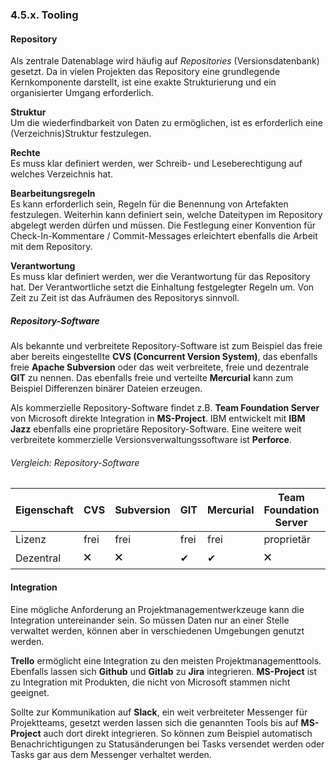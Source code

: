 ### 4.5.x. Tooling

#### Repository

Als zentrale Datenablage wird häufig auf *Repositories* (Versionsdatenbank) gesetzt. Da in vielen Projekten das Repository eine grundlegende Kernkomponente darstellt, ist eine exakte Strukturierung und ein organisierter Umgang erforderlich.

**Struktur**  
Um die wiederfindbarkeit von Daten zu ermöglichen, ist es erforderlich eine (Verzeichnis)Struktur festzulegen.

**Rechte**  
Es muss klar definiert werden, wer Schreib- und Leseberechtigung auf welches Verzeichnis hat.

**Bearbeitungsregeln**  
Es kann erforderlich sein, Regeln für die Benennung von Artefakten festzulegen. Weiterhin kann definiert sein, welche Dateitypen im Repository abgelegt werden dürfen und müssen. Die Festlegung einer Konvention für Check-In-Kommentare / Commit-Messages erleichtert ebenfalls die Arbeit mit dem Repository.

**Verantwortung**  
Es muss klar definiert werden, wer die Verantwortung für das Repository hat. Der Verantwortliche setzt die Einhaltung festgelegter Regeln um. Von Zeit zu Zeit ist das Aufräumen des Repositorys sinnvoll.

##### Repository-Software

Als bekannte und verbreitete Repository-Software ist zum Beispiel das freie aber bereits eingestellte **CVS (Concurrent Version System)**, das ebenfalls freie **Apache Subversion** oder das weit verbreitete, freie und dezentrale **GIT** zu nennen. Das ebenfalls freie und verteilte **Mercurial** kann zum Beispiel Differenzen binärer Dateien erzeugen.

Als kommerzielle Repository-Software findet z.B. **Team Foundation Server** von Microsoft direkte Integration in **MS-Project**. IBM entwickelt mit **IBM Jazz** ebenfalls eine proprietäre Repository-Software. Eine weitere weit verbreitete kommerzielle Versionsverwaltungssoftware ist **Perforce**.

###### Vergleich: Repository-Software

Eigenschaft | CVS | Subversion | GIT | Mercurial | Team Foundation Server | IBM Jazz | Perforce
--- | --- | --- | --- | --- | --- | --- | ---
Lizenz | frei | frei | frei | frei | proprietär | proprietär | proprietär
Dezentral | 🗙 | 🗙 | ✔ | ✔ | 🗙 | 🗙 | 🗙

#### Integration

Eine mögliche Anforderung an Projektmanagementwerkzeuge kann die Integration untereinander sein. So müssen Daten nur an einer Stelle verwaltet werden, können aber in verschiedenen Umgebungen genutzt werden.

**Trello** ermöglicht eine Integration zu den meisten Projektmanagementtools. Ebenfalls lassen sich **Github** und **Gitlab** zu **Jira** integrieren. **MS-Project** ist zu Integration mit Produkten, die nicht von Microsoft stammen nicht geeignet.

Sollte zur Kommunikation auf **Slack**, ein weit verbreiteter Messenger für Projektteams, gesetzt werden lassen sich die genannten Tools bis auf **MS-Project** auch dort direkt integrieren. So können zum Beispiel automatisch Benachrichtigungen zu Statusänderungen bei Tasks versendet werden oder Tasks gar aus dem Messenger verhaltet werden.
